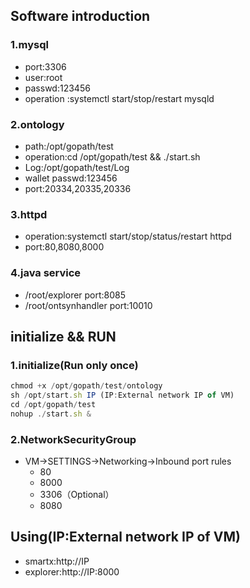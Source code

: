 ## Software introduction 
### 1.mysql
* port:3306
* user:root
* passwd:123456
* operation :systemctl start/stop/restart mysqld

### 2.ontology
* path:/opt/gopath/test
* operation:cd /opt/gopath/test && ./start.sh
* Log:/opt/gopath/test/Log
* wallet passwd:123456
* port:20334,20335,20336

### 3.httpd
* operation:systemctl start/stop/status/restart httpd
* port:80,8080,8000

### 4.java service
* /root/explorer port:8085
* /root/ontsynhandler port:10010


## initialize && RUN
### 1.initialize(Run only once)
```javascript
chmod +x /opt/gopath/test/ontology
sh /opt/start.sh IP (IP:External network IP of VM)
cd /opt/gopath/test 
nohup ./start.sh &
```
### 2.NetworkSecurityGroup
* VM->SETTINGS->Networking->Inbound port rules
  * 80
  * 8000
  * 3306（Optional）
  * 8080

## Using(IP:External network IP of VM)
* smartx:http://IP
* explorer:http://IP:8000
